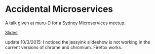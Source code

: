 ---
---
# Accidental Microservices

A talk given at muru-D for a Sydney Microservices meetup.

[Slides](accidental.svg)

update 10/3/2015: I noticed the jessyink slideshow is not working
in the current versions of chrome and chromium. Firefox works.  
